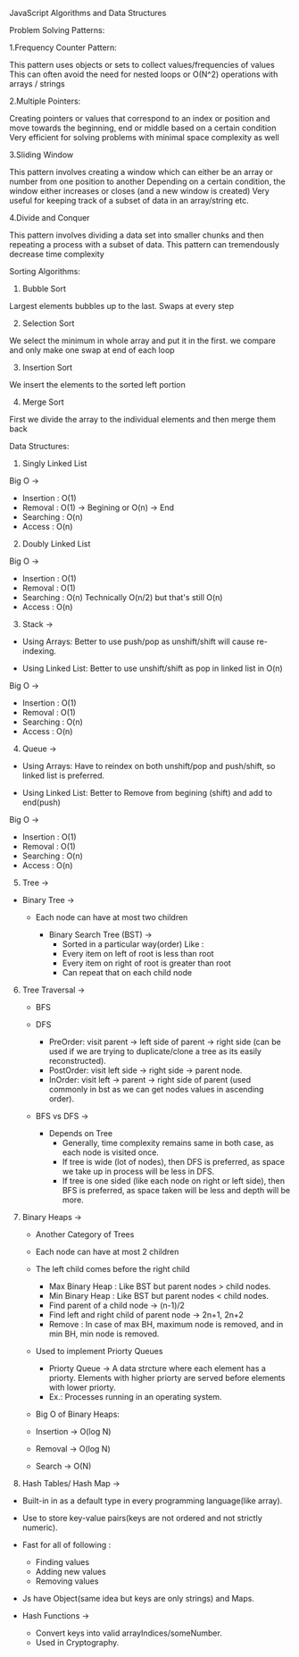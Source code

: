 JavaScript Algorithms and Data Structures

Problem Solving Patterns:

1.Frequency Counter Pattern:

This pattern uses objects or sets to collect values/frequencies of values
This can often avoid the need for nested loops or O(N^2) operations with arrays / strings

2.Multiple Pointers:

Creating pointers or values that correspond to an index or position and move towards the beginning, end or middle based on a certain condition
Very efficient for solving problems with minimal space complexity as well

3.Sliding Window

This pattern involves creating a window which can either be an array or number from one position to another
Depending on a certain condition, the window either increases or closes (and a new window is created)
Very useful for keeping track of a subset of data in an array/string etc.

4.Divide and Conquer

This pattern involves dividing a data set into smaller chunks and then repeating a process with a subset of data.
This pattern can tremendously decrease time complexity

Sorting Algorithms:

1. Bubble Sort

Largest elements bubbles up to the last.
Swaps at every step

2. Selection Sort

We select the minimum in whole array and put it in the first.
we compare and only make one swap at end of each loop

3. Insertion Sort

We insert the elements to the sorted left portion

4. Merge Sort

First we divide the array to the individual elements and then merge them back

Data Structures:

1. Singly Linked List

Big O ->

- Insertion : O(1)
- Removal : O(1) -> Begining or O(n) -> End
- Searching : O(n)
- Access : O(n)

2. Doubly Linked List

Big O ->

- Insertion : O(1)
- Removal : O(1)
- Searching : O(n) Technically O(n/2) but that's still O(n)
- Access : O(n)

3. Stack ->

- Using Arrays: Better to use push/pop as unshift/shift will cause re-indexing.

- Using Linked List: Better to use unshift/shift as pop in linked list in O(n)

Big O ->

- Insertion : O(1)
- Removal : O(1)
- Searching : O(n)
- Access : O(n)

4. Queue ->

- Using Arrays: Have to reindex on both unshift/pop and push/shift, so linked list is preferred.

- Using Linked List: Better to Remove from begining (shift) and add to end(push)

Big O ->

- Insertion : O(1)
- Removal : O(1)
- Searching : O(n)
- Access : O(n)

5. Tree ->

- Binary Tree ->

  - Each node can have at most two children

    - Binary Search Tree (BST) ->
      - Sorted in a particular way(order)
        Like :
      - Every item on left of root is less than root
      - Every item on right of root is greater than root
      - Can repeat that on each child node

6. Tree Traversal ->

   - BFS
   - DFS

     - PreOrder: visit parent -> left side of parent -> right side (can be used if we are trying to duplicate/clone a tree as its easily reconstructed).
     - PostOrder: visit left side -> right side -> parent node.
     - InOrder: visit left -> parent -> right side of parent (used commonly in bst as we can get nodes values in ascending order).

   - BFS vs DFS ->
     - Depends on Tree
       - Generally, time complexity remains same in both case, as each node is visited once.
       - If tree is wide (lot of nodes), then DFS is preferred, as space we take up in process will be less in DFS.
       - If tree is one sided (like each node on right or left side), then BFS is preferred, as space taken will be less and depth will be more.

7. Binary Heaps ->

   - Another Category of Trees
   - Each node can have at most 2 children
   - The left child comes before the right child
     - Max Binary Heap : Like BST but parent nodes > child nodes.
     - Min Binary Heap : Like BST but parent nodes < child nodes.
     - Find parent of a child node -> (n-1)/2
     - Find left and right child of parent node -> 2n+1, 2n+2
     - Remove : In case of max BH, maximum node is removed, and in min BH, min node is removed.
   - Used to implement Priorty Queues
     - Priorty Queue -> A data strcture where each element has a priorty. Elements with higher priorty are    served before elements with lower priorty.
     - Ex.: Processes running in an operating system.

   - Big O of Binary Heaps:
    - Insertion -> O(log N)
    - Removal -> O(log N)
    - Search -> O(N)

8. Hash Tables/ Hash Map -> 

  - Built-in in as a default type in every programming language(like array).
  - Use to store key-value pairs(keys are not ordered and not strictly numeric).
  - Fast for all of following : 
    - Finding values
    - Adding new values
    - Removing values

  - Js have Object(same idea but keys are only strings) and Maps.
  - Hash Functions ->
    - Convert keys into valid arrayIndices/someNumber.
    - Used in Cryptography.
  